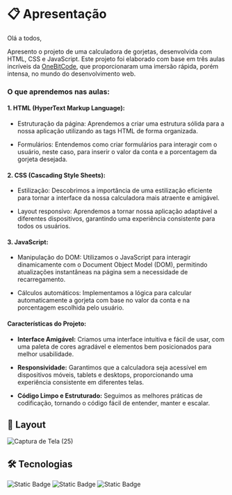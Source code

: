 # 📋 Apresentação

Olá a todos,

Apresento o projeto de uma calculadora de gorjetas, desenvolvida com HTML, CSS e JavaScript. Este projeto foi elaborado com base em três aulas incríveis da [OneBitCode](https://start.onebitcode.com/), que proporcionaram uma imersão rápida, porém intensa, no mundo do desenvolvimento web.



### O que aprendemos nas aulas:

#### 1. HTML (HyperText Markup Language):

* Estruturação da página: Aprendemos a criar uma estrutura sólida para a nossa aplicação utilizando as tags HTML de forma organizada.

* Formulários: Entendemos como criar formulários para interagir com o usuário, neste caso, para inserir o valor da conta e a porcentagem da gorjeta desejada.

#### 2. CSS (Cascading Style Sheets):

* Estilização: Descobrimos a importância de uma estilização eficiente para tornar a interface da nossa calculadora mais atraente e amigável.

* Layout responsivo: Aprendemos a tornar nossa aplicação adaptável a diferentes dispositivos, garantindo uma experiência consistente para todos os usuários.

#### 3. JavaScript:

* Manipulação do DOM: Utilizamos o JavaScript para interagir dinamicamente com o Document Object Model (DOM), permitindo atualizações instantâneas na página sem a necessidade de recarregamento.

* Cálculos automáticos: Implementamos a lógica para calcular automaticamente a gorjeta com base no valor da conta e na porcentagem escolhida pelo usuário.

#### Características do Projeto:

* **Interface Amigável:** Criamos uma interface intuitiva e fácil de usar, com uma paleta de cores agradável e elementos bem posicionados para melhor usabilidade.

* **Responsividade:** Garantimos que a calculadora seja acessível em dispositivos móveis, tablets e desktops, proporcionando uma experiência consistente em diferentes telas.

* **Código Limpo e Estruturado:** Seguimos as melhores práticas de codificação, tornando o código fácil de entender, manter e escalar.

## 🎨 Layout

![Captura de Tela (25)](https://github.com/abspiller/calculadora-gorjetas/assets/157075633/4f9f6e10-bb76-4171-8106-d7eb0a89eef7)


## 🛠️ Tecnologias
<img alt="Static Badge" src="https://img.shields.io/badge/-HTML5-red?style=for-the-badge&logo=html5&logoColor=%23FFFFFF"> <img alt="Static Badge" src="https://img.shields.io/badge/-CSS3-blue?style=for-the-badge&logo=CSS3&logoColor=%23FFFFFF"> <img alt="Static Badge" src="https://img.shields.io/badge/-JAVASCRIPT-yellow?style=for-the-badge&logo=JAVASCRIPT&logoColor=%23FFFFFF">








